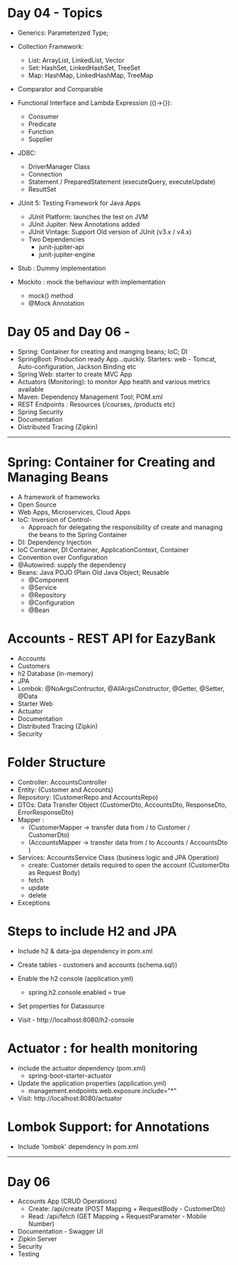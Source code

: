 # Day 04 - Topics
- Generics: Parameterized Type; <T>
- Collection Framework: 
  - List: ArrayList, LinkedList, Vector
  - Set: HashSet, LinkedHashSet, TreeSet
  - Map: HashMap, LinkedHashMap, TreeMap
- Comparator and Comparable
- Functional Interface and Lambda Expression (()->{}):
  - Consumer
  - Predicate
  - Function
  - Supplier
- JDBC:
  - DriverManager Class
  - Connection
  - Statement / PreparedStatement (executeQuery, executeUpdate)
  - ResultSet

- JUnit 5: Testing Framework for Java Apps
  - JUnit Platform: launches the test on JVM
  - JUnit Jupiter: New Annotations added
  - JUnit Vintage: Support Old version of JUnit (v3.x / v4.x)
  - Two Dependencies
    - junit-jupiter-api
    - junit-jupiter-engine
- Stub : Dummy implementation
- Mockito : mock the behaviour with implementation
  - mock() method
  - @Mock Annotation

# Day 05 and Day 06 -
- Spring: Container for creating and manging beans; IoC; DI
- SpringBoot: Production ready App...quickly. Starters: web - Tomcat, Auto-configuration, Jackson Binding etc
- Spring Web: starter to create MVC App
- Actuators (Monitoring): to monitor App health and various metrics available
- Maven: Dependency Management Tool; POM.xml
- REST Endpoints : Resources (/courses, /products etc)
- Spring Security
- Documentation
- Distributed Tracing (Zipkin)


----
# Spring: Container for Creating and Managing Beans
- A framework of frameworks
- Open Source
- Web Apps, Microservices, Cloud Apps
- IoC: Inversion of Control- 
  - Approach for delegating the responsibility of create and managing the beans to the Spring Container
- DI: Dependency Injection
- IoC Container, DI Container, ApplicationContext, Container
- Convention over Configuration
- @Autowired: supply the dependency
- Beans: Java POJO (Plain Old Java Object; Reusable
  - @Component
  - @Service
  - @Repository
  - @Configuration
  - @Bean

# Accounts - REST API for EazyBank
- Accounts
- Customers
- h2 Database (in-memory)
- JPA
- Lombok: @NoArgsContructor, @AllArgsConstructor, @Getter, @Setter, @Data
- Starter Web
- Actuator
- Documentation
- Distributed Tracing (Zipkin)
- Security

# Folder Structure
- Controller: AccountsController
- Entity: (Customer and Accounts)
- Repository: (CustomerRepo and AccountsRepo)
- DTOs: Data Transfer Object (CustomerDto, AccountsDto, ResponseDto, ErrorResponseDto)
- Mapper : 
  - (CustomerMapper -> transfer data from / to Customer / CustomerDto)
  - (AccountsMapper -> transfer data from / to Accounts / AccountsDto )
- Services: AccountsService Class (business logic and JPA Operation)
  - create: Customer details required to open the account (CustomerDto as Request Body)
  - fetch
  - update
  - delete
- Exceptions


# Steps to include H2 and JPA
- Include h2 & data-jpa dependency in pom.xml
- Create tables - customers and accounts (schema.sql))
- Enable the h2 console (application.yml)
  - spring.h2.console.enabled = true
- Set properties for Datasource
  
- Visit -  http://localhost:8080/h2-console

# Actuator : for health monitoring
- include the actuator dependency (pom.xml)
  - spring-boot-starter-actuator
- Update the application properties (application.yml)
  - management.endpoints.web.exposure.include="*"
- Visit: http://localhost:8080/actuator

# Lombok Support: for Annotations
- Include 'lombok' dependency in pom.xml
--------
# Day 06
- Accounts App (CRUD Operations)
  - Create: /api/create (POST Mapping + RequestBody - CustomerDto)
  - Read: /api/fetch (GET Mapping + RequestParameter - Mobile Number)
- Documentation - Swagger UI
- Zipkin Server
- Security
- Testing
